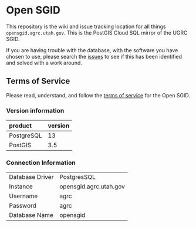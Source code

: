 # Open SGID

This repository is the wiki and issue tracking location for all things `opensgid.agrc.utah.gov`. This is the PostGIS Cloud SQL mirror of the UGRC SGID.

If you are having trouble with the database, with the software you have chosen to use, please search the [issues](https://github.com/agrc/open-sgid/issues) to see if this has been identified and solved with a work around.

## Terms of Service

Please read, understand, and follow the [terms of service](https://gis.utah.gov/documentation/policy/open-sgid/) for the Open SGID.

### Version information

| product | version |
|:--|:--|
| PostgreSQL | 13 |
| PostGIS | 3.5 |

### Connection Information

| | |
|:--|:--|
| Database Driver | PostgresSQL |
| Instance | opensgid.agrc.utah.gov |
| Username | agrc |
| Password | agrc |
| Database Name | opensgid |
